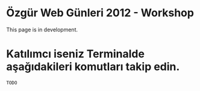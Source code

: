 # Özgür Web Günleri 2012 - Workshop

This page is in development.

# Katılımcı iseniz Terminalde aşağıdakileri komutları takip edin.

```bash
TODO
```
